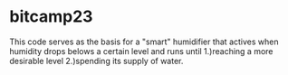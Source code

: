 # bitcamp23

This code serves as the basis for a "smart" humidifier
that actives when humidity drops belows a
certain level and runs until 
1.)reaching a more desirable level 
2.)spending its supply of water.
